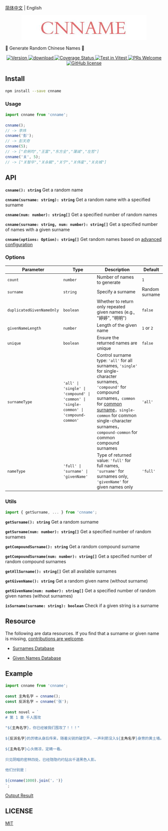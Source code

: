 [简体中文](./READEME.md) | English

<p align="center">
  <a href="https://github.com/yyz945947732/cnname">
    <img src="./public/logo.png" alt="logo.png" border="0"  />
  </a>
</p>

👦 Generate Random Chinese Names 👧

<p align="center">
  <a href="https://www.npmjs.com/package/cnname">
    <img src="https://img.shields.io/npm/v/cnname.svg" alt="Version" />
  </a>
  <a href="https://www.npmjs.com/package/cnname">
    <img src="https://img.shields.io/npm/dm/cnname.svg" alt="download" />
  </a>
  <a href="https://coveralls.io/github/yyz945947732/cnname?branch=master">
    <img
      src="https://coveralls.io/repos/github/yyz945947732/cnname/badge.svg?branch=master"
      alt="Coverage Status"
    />
  </a>
  <a href="https://vitest.dev">
    <img
      src="https://img.shields.io/badge/ Vitest-tested-6da13f.svg?logo=vitest&labelColor=edd532"
      alt="Test in Vitest"
    />
  </a>
  <a href="https://github.com/yyz945947732/cnname/pulls">
    <img
      src="https://img.shields.io/badge/PRs-welcome-brightgreen.svg"
      alt="PRs Welcome"
    />
  </a>
  <a href="https://github.com/yyz945947732/cnname/blob/master/LICENSE">
    <img
      src="https://img.shields.io/badge/license-MIT-blue.svg"
      alt="GitHub license"
    />
  </a>
</p>

## Install

```bash
npm install --save cnname
```

### Usage

```js
import cnname from 'cnname';

cnname();
// -> 李炜
cnname('彭');
// -> 彭天奇
cnname(5);
// -> ["俞俐均","王富","东方全","蒲诚","左哲"]
cnname('关', 5);
// -> ["关智华","关永毓","关宁","关伟星","关炎城"]
```

## API

**`cnname(): string`** Get a random name

**`cnname(surname: string): string`** Get a random name with a specified surname

**`cnname(num: number): string[]`** Get a specified number of random names

**`cnname(surname: string, num: number): string[]`** Get a specified number of names with a given surname

**`cnname(options: Option): string[]`** Get random names based on [advanced configuration](#options)

### Options

| Parameter | Type | Description | Default |
|-----------|------|-------------|---------|
| `count` | `number` | Number of names to generate | `1` |
| `surname` | `string` | Specify a surname | Random surname |
| `duplicatedGivenNameOnly` | `boolean` | Whether to return only repeated given names (e.g., "婷婷", "明明") | `false` |
| `givenNameLength` | `number` | Length of the given name | `1` or `2` |
| `unique` | `boolean` | Ensure the returned names are unique | `false` |
| `surnameType` | `'all' \| 'single' \| 'compound' \| 'common' \| 'single-common' \| 'compound-common'` | Control surname type: `'all'` for all surnames, `'single'` for single-character surnames, `'compound'` for compound surnames，`common` for [common surname](https://github.com/yyz945947732/cnname/blob/master/dict/commonSurname.json)，`single-common` for common single-character surnames，`compound-common` for common compound surnames | `'all'` |
| `nameType` | `'full' \| 'surname' \| 'givenName'` | Type of returned value: `'full'` for full names, `'surname'` for surnames only, `'givenName'` for given names only | `'full'` |

### Utils

```js
import { getSurname, ... } from 'cnname';
```

**`getSurname(): string`** Get a random surname

**`getSurname(num: number): string[]`** Get a specified number of random surnames

**`getCompoundSurname(): string`** Get a random compound surname

**`getCompoundSurname(num: number): string[]`** Get a specified number of random compound surnames

**`getAllSurname(): string[]`** Get all available surnames

**`getGivenName(): string`** Get a random given name (without surname)

**`getGivenName(num: number): string[]`** Get a specified number of random given names (without surnames)

**`isSurname(surname: string): boolean`** Check if a given string is a surname

## Resource

The following are data resources. If you find that a surname or given name is missing, [contributions are welcome](https://github.com/yyz945947732/cnname/pulls).

- [Surnames Database](https://github.com/yyz945947732/cnname/blob/master/dict/surnames.json)

- [Given Names Database](https://github.com/yyz945947732/cnname/blob/master/dict/words.json)

## Example

```js
import cnname from 'cnname';

const 主角名字 = cnname();
const 反派名字 = cnname('张');

const novel = `
# 第 1 章 千人围攻

"${主角名字}，你已经被我们围攻了！！！"

${反派名字}的厉啸从身后传来，随着尖锐的破空声，一声利箭没入${主角名字}身旁的黄土墙。

${主角名字}心头微凉，定睛一看。

只见阴暗的密林四处，已经隐隐约约钻出千道黑色人影。

他们分别是：

${cnname(1000).join('，')}
`;
```

[Output Result](https://github.com/yyz945947732/cnname/blob/master/example/novel.md)

## LICENSE

[MIT](https://github.com/yyz945947732/cnname/blob/master/LICENSE)

